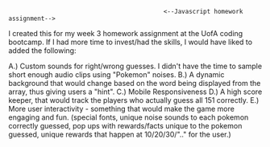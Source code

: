                                                <--Javascript homework assignment-->
  
  
  I created this for my week 3 homework assignment at the UofA coding bootcamp. If I had more time to invest/had the skills, I would have 
  liked to added the following:
  
  A.) Custom sounds for right/wrong guesses. I didn't have the time to sample short enough audio clips using "Pokemon" noises.
  B.) A dynamic background that would change based on the word being displayed from the array, thus giving users a "hint".
  C.) Mobile Responsiveness
  D.) A high score keeper, that would track the players who actually guess all 151 correctly.
  E.) More user interactivity - something that would make the game more engaging and fun. (special fonts, unique noise sounds to each pokemon
      correctly guessed, pop ups with rewards/facts unique to the pokemon guessed, unique rewards that happen at 10/20/30/".." for the user.)
